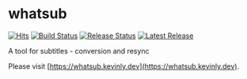 # whatsub

[![Hits](https://hits.sh/github.com/kevin-lee/whatsub.svg)](https://hits.sh/github.com/kevin-lee/whatsub/)
[![Build Status](https://github.com/kevin-lee/whatsub/workflows/Build%20All/badge.svg)](https://github.com/kevin-lee/whatsub/actions?workflow=Build+All)
[![Release Status](https://github.com/kevin-lee/whatsub/workflows/Release/badge.svg)](https://github.com/kevin-lee/whatsub/actions?workflow=Release)
[![Latest Release](https://img.shields.io/github/v/release/kevin-lee/whatsub)](https://github.com/kevin-lee/whatsub/releases/latest)

A tool for subtitles - conversion and resync

Please visit [https://whatsub.kevinly.dev](https://whatsub.kevinly.dev).
